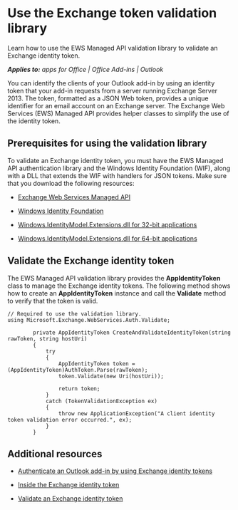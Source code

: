
# Use the Exchange token validation library
Learn how to use the EWS Managed API validation library to validate an Exchange identity token.

 _**Applies to:** apps for Office | Office Add-ins | Outlook_

You can identify the clients of your Outlook add-in by using an identity token that your add-in requests from a server running Exchange Server 2013. The token, formatted as a JSON Web token, provides a unique identifier for an email account on an Exchange server. The Exchange Web Services (EWS) Managed API provides helper classes to simplify the use of the identity token.

## Prerequisites for using the validation library
<a name="bk_prerequisites"> </a>

To validate an Exchange identity token, you must have the EWS Managed API authentication library and the Windows Identity Foundation (WIF), along with a DLL that extends the WIF with handlers for JSON tokens. Make sure that you download the following resources:


- [Exchange Web Services Managed API](http://go.microsoft.com/fwlink/?LinkID=255472)
    
- [Windows Identity Foundation ](http://www.microsoft.com/en-us/download/details.aspx?id=17331)
    
- [Windows.IdentityModel.Extensions.dll for 32-bit applications](http://download.microsoft.com/download/0/1/D/01D06854-CA0C-46F1-ADBA-EBF86010DCC6/MicrosoftIdentityExtensions-32.msi)
    
- [Windows.IdentityModel.Extensions.dll for 64-bit applications](http://download.microsoft.com/download/0/1/D/01D06854-CA0C-46F1-ADBA-EBF86010DCC6/MicrosoftIdentityExtensions-64.msi)
    

## Validate the Exchange identity token
<a name="bk_validate"> </a>

The EWS Managed API validation library provides the  **AppIdentityToken** class to manage the Exchange identity tokens. The following method shows how to create an **AppIdentityToken** instance and call the **Validate** method to verify that the token is valid.


```
// Required to use the validation library.
using Microsoft.Exchange.WebServices.Auth.Validate;

        private AppIdentityToken CreateAndValidateIdentityToken(string rawToken, string hostUri)
        {
            try
            {
                AppIdentityToken token = (AppIdentityToken)AuthToken.Parse(rawToken);
                token.Validate(new Uri(hostUri));

                return token;
            }
            catch (TokenValidationException ex)
            {
                throw new ApplicationException("A client identity token validation error occurred.", ex);
            }
        }

```


## Additional resources
<a name="bk_additionalresources"> </a>


- [Authenticate an Outlook add-in by using Exchange identity tokens](../outlook/authentication/authentication.md)
    
- [Inside the Exchange identity token](../outlook/authentication/inside-the-identity-token.md)
    
- [Validate an Exchange identity token](../outlook/authentication/validate-an-identity-token.md)
    
